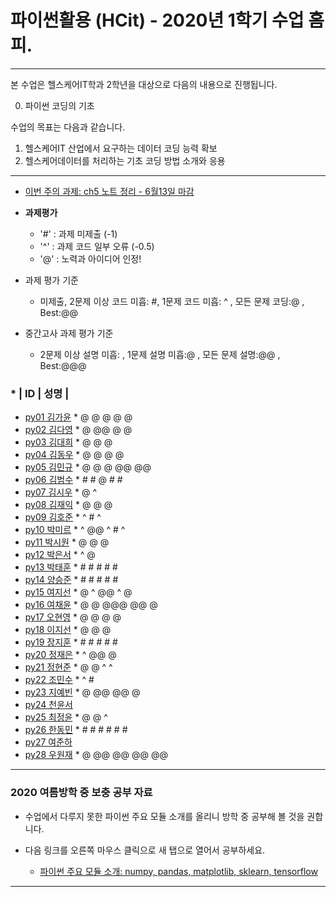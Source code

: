 # **파이썬활용 (HCit)** - 2020년 1학기 수업 홈피.
---
본 수업은 헬스케어IT학과 2학년을 대상으로 다음의 내용으로 진행됩니다.

0. 파이썬 코딩의 기초

수업의 목표는 다음과 같습니다.

1. 헬스케어IT 산업에서 요구하는 데이터 코딩 능력 확보
2. 헬스케어데이터를 처리하는 기초 코딩 방법 소개와 응용
---
- [이번 주의 과제: ch5 노트 정리 - 6월13일 마감](https://github.com/Redwoods/Py/tree/master/py2020/DOit)

- **과제평가**
  - '#' : 과제 미제출 (-1)
  - '^' : 과제 코드 일부 오류 (-0.5)
  - '@' : 노력과 아이디어 인정!

- 과제 평가 기준
  - 미제출, 2문제 이상 코드 미흡: #, 1문제 코드 미흡: ^ , 모든 문제 코딩:@ , Best:@@
  
- 중간고사 과제 평가 기준
  - 2문제 이상 설명 미흡: , 1문제 설명 미흡:@ , 모든 문제 설명:@@ , Best:@@@    
  
### * | ID | 성명 |
- [py01	김가윤](https://github.com/20193253/py01) * @ @ @ @ @
- [py02	김다영](https://github.com/dayeong918/py02) * @ @@ @ @
- [py03	김대희](https://github.com/eoreordl/py03) * @ @ @
- [py04	김동우](https://github.com/dongwoo314/py04) * @ @ @ @
- [py05	김민규](https://github.com/Skystar728/py05) * @ @ @ @@ @@
- [py06	김범수](https://github.com/bum3632/py06) * # # @ # #
- [py07	김시우](https://github.com/oceanshrimp/py07) * @ ^
- [py08	김재익](https://github.com/kim0129s/py08) * @ @ @
- [py09	김호준](https://github.com/hojoooon/py09) * ^ # ^
- [py10	박미르](https://github.com/py10/py10) * ^ @@ ^ # ^
- [py11	박시원](https://github.com/w2j1y12/py11) * @ @ @ 
- [py12	박은서](https://github.com/dmstj0162/py12) * ^ @
- [py13	박태훈](https://github.com/py13taehun/py13) * # # # # #
- [py14	양승준](https://github.com/sj0328/py14) * # # # # #
- [py15	여지선](https://github.com/jiseonY/py15) * @ ^ @@ ^ @
- [py16	여채윤](https://github.com/ducodbs0516/py16) * @ @ @@@ @@ @
- [py17	오현영](https://github.com/Oh-HyunYoung/py17) * @ @ @ @
- [py18	이지선](https://github.com/jiseon0516/py18) * @ @ @
- [py19	장지훈](https://github.com/jihoon119/py19) * # # # # #
- [py20	정재은](https://github.com/joung-jaeeun/py20) * ^ @@ @
- [py21	정현준](https://github.com/jhjhj0703/py21) * @ @ ^ ^
- [py22	조민수](https://github.com/rmfltm854/py22) * ^ #
- [py23	지예빈](https://github.com/Obliqueflo/py23) * @ @@ @@ @
- [py24	천윤서](https://github.com/)
- [py25	최정윤](https://github.com/jeongy72/py25) * @ @ ^
- [py26	한동민](https://github.com/a151122/py26) * # # # # # #
- [py27	여준하](https://github.com/)
- [py28 우원재](https://github.com/SALRIGO/py28) * @ @@ @@ @@ @@

---

### 2020 여름방학 중 보충 공부 자료
- 수업에서 다루지 못한 파이썬 주요 모듈 소개를 올리니 방학 중 공부해 볼 것을 권합니다.  
- 다음 링크를 오른쪽 마우스 클릭으로 새 탭으로 열어서 공부하세요.

  - [파이썬 주요 모듈 소개: numpy, pandas, matplotlib, sklearn, tensorflow](https://github.com/Redwoods/Py/tree/master/py2019/Lec/notebook/py_modules/)

---


